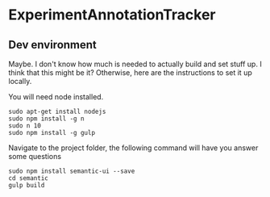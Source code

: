 # ExperimentAnnotationTracker

## Dev environment
Maybe. I don't know how much is needed to actually build and set stuff up. I think that this might be it? Otherwise, here are the instructions to set it up locally.

You will need node installed.

```
sudo apt-get install nodejs
sudo npm install -g n
sudo n 10
sudo npm install -g gulp
```
Navigate to the project folder, the following command will have you answer some questions
```
sudo npm install semantic-ui --save
cd semantic
gulp build
```
